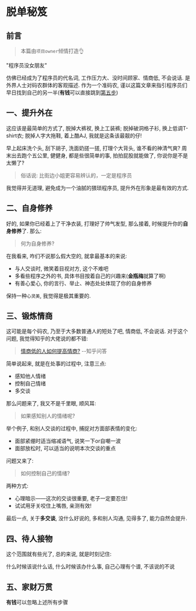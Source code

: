# 脱单秘笈

## 前言

> 本篇由`项目owner`倾情打造👌

"程序员没女朋友"

仿佛已经成为了程序员的代名词, 工作压力大、没时间顾家、情商低, 不会说话. 是外界人士对码农群体的客观描述. 作为一个准码农, 谨以这篇文章来指引程序员们早日找到自己的另一半(**有钱**可以直接跳到[第五步](#五家财万贯))

## 一、提升外在

这应该是最简单的方式了, 脱掉大裤衩, 换上工装裤; 脱掉破洞格子衫, 换上低调T-shirt衣; 脱掉人字大拖鞋, 着上酷AJ, 我就是这条该最靓的仔!

早上起床洗个头, 刮下胡子, 洗面奶搓一搓, 打理个大背头, 谁不看的神清气爽? 周末出去跑个五公里, 健健身, 都是些很简单的事, 拍拍屁股就能做了, 你说你是不是太懒了?

> 俗话说: 比街边小姐更容易辨认的，一定是程序员

我觉得并无道理, 避免成为一个油腻的猥琐程序员, 提升外在形象是最有效的方式.

## 二、自身修养

好的, 如果你已经着上了干净衣装, 打理好了帅气发型, 那么接着, 时候提升你的**自身修养**了. 那么:

> 何为自身修养?

在我看来, 咋们不说那么假大空的, 就拿最基本的来说:

- 与人交谈时, 微笑着目视对方, 这个不难吧
- 多看些程序之外的书, 具体书目按着自己的兴趣来(**金瓶梅**就算了啊)
- 有善心爱心, 你的言行、举止、神态处处体现了你的自身修养

保持一种`心灵美`, 我觉得是极其重要的.

## 三、锻炼情商

这可能是每个码农, 乃至于大多数普通人的短处了吧, 情商低, 不会说话. 对于这个问题, 我觉得知乎的大佬说的都不错:

> [情商低的人如何提高情商?](https://www.zhihu.com/question/24565276) --知乎问答

简单说起来, 就是在处事的过程中, 注意三点:

- 感知他人情绪
- 控制自己情绪
- 多交谈

那么问题来了, 我又不是千里眼, 顺风耳:

> 如果感知别人的情绪呢?

举个例子, 和别人交谈的过程中, 捕捉对方面部表情的变化:

- 面部紧绷时适当缩减语气, 说笑一下or自嘲一波
- 面部放松时, 可以适当的说明本次交谈的重点

问题又来了:

> 如何控制自己的情绪?

两种方式:

- 心理暗示——这次的交谈很重要, 老子一定要忍住!
- 试试用牙关咬住上嘴唇, 亲测有效!

最后一点, 关于**多交谈**, 没什么好说的, 多和别人沟通, 见得多了, 能力自然会提升.

## 四、待人接物

这个范围就有些光了, 总的来说, 就是时刻记住:

什么时候该说什么话, 什么时候该办什么事, 自己心理有个谱, 不该说的不说

## 五、家财万贯

**有钱**可以忽略上述所有步骤